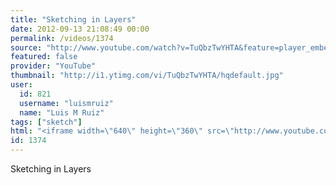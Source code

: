 ```yaml
---
title: "Sketching in Layers"
date: 2012-09-13 21:08:49 00:00
permalink: /videos/1374
source: "http://www.youtube.com/watch?v=TuQbzTwYHTA&feature=player_embedded"
featured: false
provider: "YouTube"
thumbnail: "http://i1.ytimg.com/vi/TuQbzTwYHTA/hqdefault.jpg"
user:
  id: 821
  username: "luismruiz"
  name: "Luis M Ruiz"
tags: ["sketch"]
html: "<iframe width=\"640\" height=\"360\" src=\"http://www.youtube.com/embed/TuQbzTwYHTA?wmode=transparent&fs=1&feature=oembed\" frameborder=\"0\" allowfullscreen></iframe>"
id: 1374
---
```


Sketching in Layers
